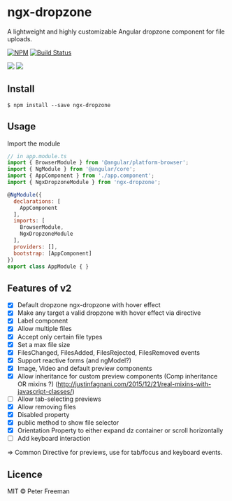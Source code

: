 # ngx-dropzone

A lightweight and highly customizable Angular dropzone component for file uploads.

[![NPM](https://img.shields.io/npm/v/ngx-dropzone.svg)](https://www.npmjs.com/package/ngx-dropzone) [![Build Status](https://travis-ci.com/peterfreeman/ngx-dropzone.svg?branch=master)](https://travis-ci.com/peterfreeman/ngx-dropzone)

<img src="_images/default.png">

<img src="_images/default_hovered.png">

## Install

```
$ npm install --save ngx-dropzone
```

## Usage

Import the module

```js
// in app.module.ts
import { BrowserModule } from '@angular/platform-browser';
import { NgModule } from '@angular/core';
import { AppComponent } from './app.component';
import { NgxDropzoneModule } from 'ngx-dropzone';

@NgModule({
  declarations: [
    AppComponent
  ],
  imports: [
    BrowserModule,
    NgxDropzoneModule
  ],
  providers: [],
  bootstrap: [AppComponent]
})
export class AppModule { }
```

## Features of v2

- [x] Default dropzone ngx-dropzone with hover effect
- [x] Make any target a valid dropzone with hover effect via directive
- [x] Label component
- [x] Allow multiple files
- [x] Accept only certain file types
- [x] Set a max file size
- [x] FilesChanged, FilesAdded, FilesRejected, FilesRemoved events
- [x] Support reactive forms (and ngModel?)
- [x] Image, Video and default preview components
- [x] Allow inheritance for custom preview components (Comp inheritance OR mixins ?) (http://justinfagnani.com/2015/12/21/real-mixins-with-javascript-classes/)
- [ ] Allow tab-selecting previews
- [x] Allow removing files
- [x] Disabled property
- [x] public method to show file selector
- [x] Orientation Property to either expand dz container or scroll horizontally
- [ ] Add keyboard interaction

=> Common Directive for previews, use for tab/focus and keyboard events.

## Licence

MIT © Peter Freeman
